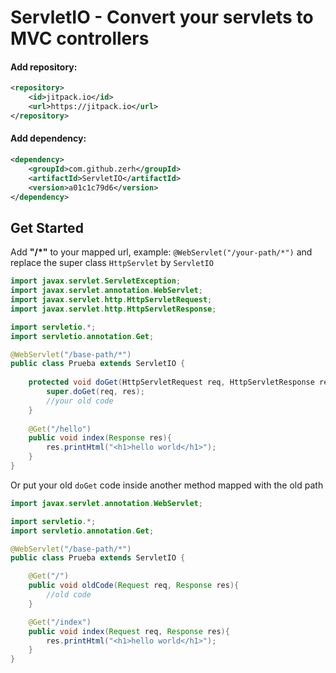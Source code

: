 # ServletIO - Convert your servlets to MVC controllers

#### Add repository:
```xml
<repository>
	<id>jitpack.io</id>
	<url>https://jitpack.io</url>
</repository>
```
#### Add dependency:
```xml
<dependency>
    <groupId>com.github.zerh</groupId>
    <artifactId>ServletIO</artifactId>
    <version>a01c1c79d6</version>
</dependency>
```

## Get Started
Add **"/*"** to your mapped url, example: ```@WebServlet("/your-path/*")``` and replace the super class ```HttpServlet``` by ```ServletIO```

```java
import javax.servlet.ServletException;
import javax.servlet.annotation.WebServlet;
import javax.servlet.http.HttpServletRequest;
import javax.servlet.http.HttpServletResponse;

import servletio.*;
import servletio.annotation.Get;

@WebServlet("/base-path/*")
public class Prueba extends ServletIO {
    
    protected void doGet(HttpServletRequest req, HttpServletResponse res) {
        super.doGet(req, res);
        //your old code
    }
    
    @Get("/hello")
    public void index(Response res){
        res.printHtml("<h1>hello world</h1>");
    }
}

```
Or put your old ```doGet``` code inside another method mapped with the old path
```java
import javax.servlet.annotation.WebServlet;

import servletio.*;
import servletio.annotation.Get;

@WebServlet("/base-path/*")
public class Prueba extends ServletIO {

    @Get("/")
    public void oldCode(Request req, Response res){
        //old code
    }

    @Get("/index")
    public void index(Request req, Response res){
        res.printHtml("<h1>hello world</h1>");
    }
}
```
